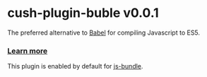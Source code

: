 # cush-plugin-buble v0.0.1

The preferred alternative to [Babel][1] for compiling Javascript to ES5.

### [Learn more][0]

[0]: https://github.com/Rich-Harris/buble
[1]: https://github.com/babel/babel

This plugin is enabled by default for [js-bundle][2].

[2]: https://github.com/cushJS/js-bundle
